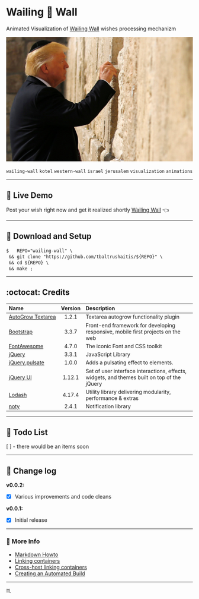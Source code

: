 # Wailing :pray: Wall #

Animated Visualization of [Wailing Wall](https://en.wikipedia.org/wiki/Western_Wall) wishes processing mechanizm

![Trump talk to wall](assets/img/trump-wall.jpg)

`wailing-wall` `kotel` `western-wall` `israel` `jerusalem` `visualization` `animations`

---

## :moyai: Live Demo ##
Post your wish right now and get it realized shortly [Wailing Wall](http://bit.ly/wish-wall) :point_left:

---

## :wrench: Download and Setup ##

```shell
$   REPO="wailing-wall" \
 && git clone "https://github.com/tbaltrushaitis/${REPO}" \
 && cd ${REPO} \
 && make ;
```

---

## :octocat: Credits ##

| Name | Version | Description |
|:-----|:-------:|:------------|
[AutoGrow&nbsp;Textarea](http://bensampaio.github.io/jquery.autogrow) | 1.2.1 | Textarea autogrow functionality plugin
[Bootstrap](http://getbootstrap.com) | 3.3.7 | Front-end framework for developing responsive, mobile first projects on the web
[FontAwesome](http://fontawesome.io/) | 4.7.0 | The iconic Font and CSS toolkit
[jQuery](http://jquery.com/) | 3.3.1 | JavaScript Library
[jQuery.pulsate](https://github.com/Kilian/jQuery.pulsate) | 1.0.0 | Adds a pulsating effect to elements.
[jQuery UI](http://jqueryui.com/) | 1.12.1 |  Set of user interface interactions, effects, widgets, and themes built on top of the jQuery
[Lodash](https://lodash.com/) | 4.17.4 | Utility library delivering modularity, performance & extras
[noty](http://ned.im/noty) | 2.4.1 | Notification library

---

## :pushpin: Todo List ##

 [ ] - there would be an items soon

---

## :memo: Change log ##

**v0.0.2:**
- [x] Various improvements and code cleans

**v0.0.1:**
- [x] Initial release

---

### :link: More Info ###

 - [Markdown Howto](https://bitbucket.org/tutorials/markdowndemo)
 - [Linking containers](https://docs.docker.com/engine/userguide/networking/default_network/dockerlinks.md)
 - [Cross-host linking containers](https://docs.docker.com/engine/admin/ambassador_pattern_linking.md)
 - [Creating an Automated Build](https://docs.docker.com/docker-hub/builds/)

---

:scorpius:
